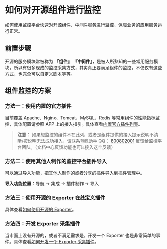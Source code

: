 # 如何对开源组件进行监控

如何使用监控平台快速对开源组件、中间件服务进行监控，保障业务的应用服务运行正常。

## 前置步骤

开源的服务模块常被称为 **『组件』** **『中间件』**，是被人所熟知的一些常用服务模块，所以有很多现成的监控采集方式，其实真正要满足组件的监控，不仅仅有这些方式，也完全可以自定义脚本等等。

## 组件监控的方案

### 方法一：使用内置的官方插件

目前覆盖 Apache、Nginx、Tomcat、MySQL、Redis 等常用组件的性能指标监控，具体配置请参照 APP 上的接入指引。具体查看[内置官方插件列表](../integrations-metric-plugins/builtin_plugins.md)。

> **注意**： 如果想监控的组件不在此列，或者是组件提供的接入提示说明不清晰/按说明无法成功接入，请联系蓝鲸助手 QQ： [800802001](http://wpa.b.qq.com/cgi/wpa.php?ln=1&key=XzgwMDgwMjAwMV80NDMwOTZfODAwODAyMDAxXzJf) 反馈给监控平台团队。（文档中心反馈功能也可以接入这个反馈）

### 方法二：使用其他人制作的监控平台插件导入

可以通过导入功能，把其他人制作的或者分享的插件导入到插件管理中。

**导入功能位置**：导航  →  集成  →  插件制作  →  导入

### 方法三：使用开源的 Exporter 在线定义插件

具体查看[如何使用开源的 Exporter](../integrations-metric-plugins/import_exporter.md)。
### 方法四：开发 Exporter 采集插件

当市面上没有开源的，或者不满足需求是。开发一个 Exporter 也是非常简单的事件。具体查看[如何开发一个 Exporter 采集插件](../../Dev/plugin_exporter_dev.md)。


